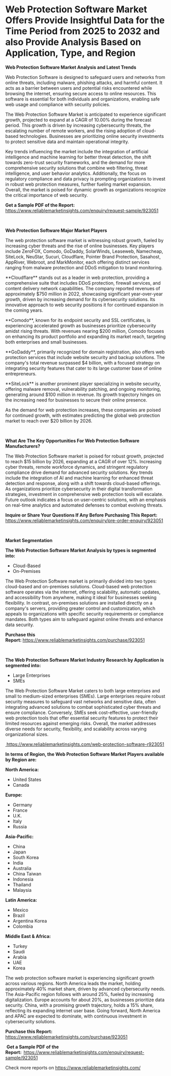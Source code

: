 <p><h1>Web Protection Software Market Offers Provide Insightful Data for the Time Period from 2025 to 2032 and also Provide Analysis Based on Application, Type, and Region</h1></p><p><strong>Web Protection Software Market Analysis and Latest Trends</strong></p>
<p><p>Web Protection Software is designed to safeguard users and networks from online threats, including malware, phishing attacks, and harmful content. It acts as a barrier between users and potential risks encountered while browsing the internet, ensuring secure access to online resources. This software is essential for both individuals and organizations, enabling safe web usage and compliance with security policies.</p><p>The Web Protection Software Market is anticipated to experience significant growth, projected to expand at a CAGR of 10.00% during the forecast period. This growth is driven by increasing cybersecurity threats, the escalating number of remote workers, and the rising adoption of cloud-based technologies. Businesses are prioritizing online security investments to protect sensitive data and maintain operational integrity.</p><p>Key trends influencing the market include the integration of artificial intelligence and machine learning for better threat detection, the shift towards zero-trust security frameworks, and the demand for more comprehensive security solutions that combine web filtering, threat intelligence, and user behavior analytics. Additionally, the focus on regulatory compliance and data privacy is prompting organizations to invest in robust web protection measures, further fueling market expansion. Overall, the market is poised for dynamic growth as organizations recognize the critical importance of web security.</p></p>
<p><strong>Get a Sample PDF of the Report:&nbsp;</strong> <a href="https://www.reliablemarketinsights.com/enquiry/request-sample/923051?utm_campaign=3167&utm_medium=2&utm_source=Github&utm_content=ia&utm_term=05032025&utm_id=web-protection-software">https://www.reliablemarketinsights.com/enquiry/request-sample/923051</a></p>
<p>&nbsp;</p>
<p><strong>Web Protection Software Major Market Players</strong></p>
<p><p>The web protection software market is witnessing robust growth, fueled by increasing cyber threats and the rise of online businesses. Key players include ZeroFOX, Comodo, GoDaddy, SolarWinds, Leaseweb, Namecheap, SiteLock, NeuStar, Sucuri, Cloudflare, Pointer Brand Protection, Sasahost, AppRiver, Webroot, and MarkMonitor, each offering distinct services ranging from malware protection and DDoS mitigation to brand monitoring.</p><p>**Cloudflare** stands out as a leader in web protection, providing a comprehensive suite that includes DDoS protection, firewall services, and content delivery network capabilities. The company reported revenues of approximately $750 million in 2022, showcasing significant year-over-year growth, driven by increasing demand for its cybersecurity solutions. Its innovative approach to web security positions it for continued expansion in the coming years.</p><p>**Comodo**, known for its endpoint security and SSL certificates, is experiencing accelerated growth as businesses prioritize cybersecurity amidst rising threats. With revenues nearing $200 million, Comodo focuses on enhancing its product portfolio and expanding its market reach, targeting both enterprises and small businesses.</p><p>**GoDaddy**, primarily recognized for domain registration, also offers web protection services that include website security and backup solutions. The company's total revenue surpassed $4 billion, with a focused strategy on integrating security features that cater to its large customer base of online entrepreneurs.</p><p>**SiteLock** is another prominent player specializing in website security, offering malware removal, vulnerability patching, and ongoing monitoring, generating around $100 million in revenue. Its growth trajectory hinges on the increasing need for businesses to secure their online presence.</p><p>As the demand for web protection increases, these companies are poised for continued growth, with estimates predicting the global web protection market to reach over $20 billion by 2026.</p></p>
<p>&nbsp;</p>
<p><strong>What Are The Key Opportunities For Web Protection Software Manufacturers?</strong></p>
<p><p>The Web Protection Software market is poised for robust growth, projected to reach $15 billion by 2026, expanding at a CAGR of over 12%. Increasing cyber threats, remote workforce dynamics, and stringent regulatory compliance drive demand for advanced security solutions. Key trends include the integration of AI and machine learning for enhanced threat detection and response, along with a shift towards cloud-based offerings. As organizations prioritize cybersecurity in their digital transformation strategies, investment in comprehensive web protection tools will escalate. Future outlook indicates a focus on user-centric solutions, with an emphasis on real-time analytics and automated defenses to combat evolving threats.</p></p>
<p><strong>Inquire or Share Your Questions If Any Before Purchasing This Report:</strong> <a href="https://www.reliablemarketinsights.com/enquiry/pre-order-enquiry/923051?utm_campaign=3167&utm_medium=2&utm_source=Github&utm_content=ia&utm_term=05032025&utm_id=web-protection-software">https://www.reliablemarketinsights.com/enquiry/pre-order-enquiry/923051</a></p>
<p>&nbsp;</p>
<p><strong>Market Segmentation</strong></p>
<p><strong>The Web Protection Software Market Analysis by types is segmented into:</strong></p>
<p><ul><li>Cloud-Based</li><li>On-Premises</li></ul></p>
<p><p>The Web Protection Software market is primarily divided into two types: cloud-based and on-premises solutions. Cloud-based web protection software operates via the internet, offering scalability, automatic updates, and accessibility from anywhere, making it ideal for businesses seeking flexibility. In contrast, on-premises solutions are installed directly on a company's servers, providing greater control and customization, which appeals to organizations with specific security requirements or compliance mandates. Both types aim to safeguard against online threats and enhance data security.</p></p>
<p><strong>Purchase this Report:&nbsp;</strong><a href="https://www.reliablemarketinsights.com/purchase/923051?utm_campaign=3167&utm_medium=2&utm_source=Github&utm_content=ia&utm_term=05032025&utm_id=web-protection-software">https://www.reliablemarketinsights.com/purchase/923051</a></p>
<p>&nbsp;</p>
<p><strong>The Web Protection Software Market Industry Research by Application is segmented into:</strong></p>
<p><ul><li>Large Enterprises</li><li>SMEs</li></ul></p>
<p><p>The Web Protection Software Market caters to both large enterprises and small to medium-sized enterprises (SMEs). Large enterprises require robust security measures to safeguard vast networks and sensitive data, often integrating advanced solutions to combat sophisticated cyber threats and ensure compliance. Conversely, SMEs seek cost-effective, user-friendly web protection tools that offer essential security features to protect their limited resources against emerging risks. Overall, the market addresses diverse needs for security, flexibility, and scalability across varying organizational sizes.</p></p>
<p><a href="https://www.reliablemarketinsights.com/web-protection-software-r923051?utm_campaign=3167&utm_medium=2&utm_source=Github&utm_content=ia&utm_term=05032025&utm_id=web-protection-software">&nbsp;https://www.reliablemarketinsights.com/web-protection-software-r923051</a></p>
<p><strong>In terms of Region, the Web Protection Software Market Players available by Region are:</strong></p>
<p>
    <p> <strong> North America: </strong>
        <ul>
            <li>United States</li>
            <li>Canada</li>
        </ul>
        </p> 
    <p> <strong> Europe: </strong>
        <ul>
            <li>Germany</li>
            <li>France</li>
            <li>U.K.</li>
            <li>Italy</li>
            <li>Russia</li>
        </ul>
        </p> 
    <p> <strong> Asia-Pacific: </strong>
        <ul>
            <li>China</li>
            <li>Japan</li>
            <li>South Korea</li>
            <li>India</li>
            <li>Australia</li>
            <li>China Taiwan</li>
            <li>Indonesia</li>
            <li>Thailand</li>
            <li>Malaysia</li>
        </ul>
        </p> 
    <p> <strong> Latin America: </strong>
        <ul>
            <li>Mexico</li>
            <li>Brazil</li>
            <li>Argentina Korea</li>
            <li>Colombia</li>
        </ul>
        </p> 
    <p> <strong> Middle East & Africa: </strong>
        <ul>
            <li>Turkey</li>
            <li>Saudi</li>
            <li>Arabia</li>
            <li>UAE</li>
            <li>Korea</li>
        </ul>
    </p>
    </p>
<p><p>The web protection software market is experiencing significant growth across various regions. North America leads the market, holding approximately 40% market share, driven by advanced cybersecurity needs. The Asia-Pacific region follows with around 25%, fueled by increasing digitalization. Europe accounts for about 20%, as businesses prioritize data security. China, with a promising growth trajectory, holds a 15% share, reflecting its expanding internet user base. Going forward, North America and APAC are expected to dominate, with continuous investment in cybersecurity solutions.</p></p>
<p><strong>Purchase this Report: </strong><a href="https://www.reliablemarketinsights.com/purchase/923051?utm_campaign=3167&utm_medium=2&utm_source=Github&utm_content=ia&utm_term=05032025&utm_id=web-protection-software">https://www.reliablemarketinsights.com/purchase/923051</a></p>
<p>&nbsp;<strong>Get a Sample PDF of the Report:&nbsp;&nbsp;</strong><a href="https://www.reliablemarketinsights.com/enquiry/request-sample/923051?utm_campaign=3167&utm_medium=2&utm_source=Github&utm_content=ia&utm_term=05032025&utm_id=web-protection-software">https://www.reliablemarketinsights.com/enquiry/request-sample/923051</a></p>
<p><strong></strong></p>
<p>Check more reports on <a href="https://www.reliablemarketinsights.com/?utm_campaign=3167&utm_medium=2&utm_source=Github&utm_content=ia&utm_term=05032025&utm_id=web-protection-software">https://www.reliablemarketinsights.com/</a></p>